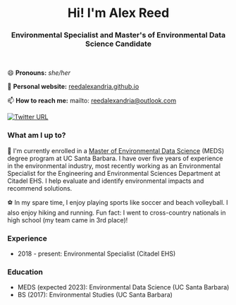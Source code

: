 <h1 align="center">Hi! I'm Alex Reed</h1>

<h3 align="center"> Environmental Specialist and Master's of Environmental Data Science Candidate</h3>

<br>

😄 **Pronouns:** *she/her* 

📝 **Personal website:** [reedalexandria.github.io](https://reedalexandria.github.io/)

📫 **How to reach me:** mailto: [reedalexandria@outlook.com](mailto:reedalexandria@outlook.com)

[![Twitter URL](https://img.shields.io/twitter/url/https/twitter.com/reedalexandria1.svg?style=social&label=Follow%20%40reedalexandria1)](https://twitter.com/reedalexandria1)

### What am I up to? 

🌱 I'm currently enrolled in a [Master of Environmental Data Science](https://bren.ucsb.edu/masters-programs/master-environmental-data-science/academics-meds) (MEDS) degree program at UC Santa Barbara. I have over five years of experience in the environmental industry, most recently working as an Environmental Specialist for the Engineering and Environmental Sciences Department at Citadel EHS. I help evaluate and identify environmental impacts and recommend solutions.

⚽ In my spare time, I enjoy playing sports like soccer and beach volleyball. I also enjoy hiking and running. Fun fact: I went to cross-country nationals in high school (my team came in 3rd place)! 

### Experience

- 2018 - present: Environmental Specialist (Citadel EHS)

### Education

- MEDS (expected 2023): Environmental Data Science (UC Santa Barbara)
- BS (2017): Environmental Studies (UC Santa Barbara)

<!--
**reedalexandria/reedalexandria** is a ✨ _special_ ✨ repository because its `README.md` (this file) appears on your GitHub profile.

Here are some ideas to get you started:

- 🔭 I’m currently working on ...
- 🌱 I’m currently learning ...
- 👯 I’m looking to collaborate on ...
- 🤔 I’m looking for help with ...
- 💬 Ask me about ...
- 📫 How to reach me: ...
- 😄 Pronouns: ...
- ⚡ Fun fact: ...
-->
